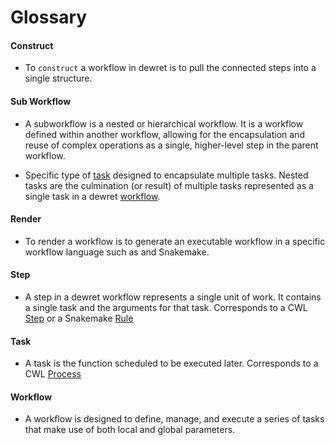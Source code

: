 # Glossary

#### Construct
- To `construct` a workflow in dewret is to pull the connected steps into a single structure.

#### Sub Workflow
- A subworkflow is a nested or hierarchical workflow. It is a workflow defined within another workflow, allowing for the encapsulation and reuse of complex operations as a single, higher-level step in the parent workflow.

- Specific type of [task](#task) designed to encapsulate multiple tasks. Nested tasks are the culmination (or result) of multiple tasks represented as a single task in a dewret [workflow](#workflow).

#### Render
- To render a workflow is to generate an executable workflow in a specific workflow language such as and Snakemake. 

#### Step
- A step in a dewret workflow represents a single unit of work. It contains a single task and the arguments for that task. Corresponds to a CWL [Step](https://www.commonwl.org/user_guide/topics/workflows.html#workflows) or a Snakemake [Rule](https://snakemake.readthedocs.io/en/stable/snakefiles/rules.html)

#### Task
- A task is the function scheduled to be executed later. Corresponds to a CWL [Process](https://www.commonwl.org/user_guide/introduction/basic-concepts.html#processes-and-requirements)

#### Workflow
- A workflow is designed to define, manage, and execute a series of tasks that make use of both local and global parameters.
